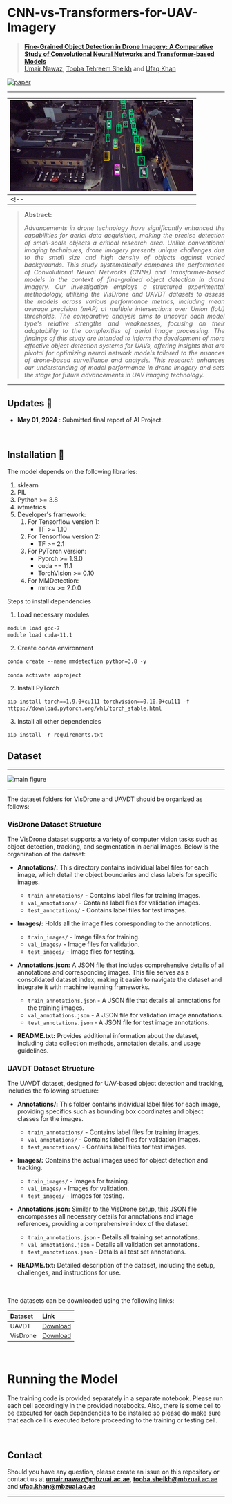 # CNN-vs-Transformers-for-UAV-Imagery

> [**Fine-Grained Object Detection in Drone Imagery: A Comparative Study of Convolutional Neural Networks and Transformer-based Models**](https://mbzuaiac-my.sharepoint.com/:p:/g/personal/umair_nawaz_mbzuai_ac_ae/EWAz7BYnyqtKoSxYl2EDbDcBypvRgZR3NzelFHLQ-RfWSw?e=7lYAx0)<br>
> [Umair Nawaz](https://scholar.google.com/citations?user=w7N4wSYAAAAJ&hl=en), 
[Tooba Tehreem Sheikh](https://github.com/toobatehreem) and
[Ufaq Khan](https://scholar.google.com/citations?user=E0p-7JEAAAAJ&hl=en&oi=ao)


[![paper](https://img.shields.io/badge/Final-Report-<COLOR>.svg)](https://mbzuaiac-my.sharepoint.com/:b:/g/personal/umair_nawaz_mbzuai_ac_ae/EbSSy2q0ygFAv4TGgZ0G0ooBBNGLzps43YDh8naqc6wYxg?e=O0HQG1)
<!-- [![video](https://img.shields.io/badge/Presentation-Video-F9D371)](https://github.com/asif-hanif/media/blob/main/miccai2023/VAFA_MICCAI2023_VIDEO.mp4)
[![slides](https://img.shields.io/badge/Presentation-Slides-B762C1)](https://github.com/asif-hanif/media/blob/main/miccai2023/VAFA_MICCAI2023_SLIDES.pdf)
[![poster](https://img.shields.io/badge/Presentation-Poster-blue)](https://github.com/asif-hanif/media/blob/main/miccai2023/VAFA_MICCAI2023_POSTER.pdf) -->



<hr />
 
| ![main figure](/Media/sample.gif)|
|:--| 
<!-- | **Overview of Adversarial Frequency Attack and Training**: A model trained on voxel-domain adversarial attacks is vulnerable to frequency-domain adversarial attacks. In our proposed adversarial training method, we generate adversarial samples by perturbing their frequency-domain representation using a novel module named "Frequency Perturbation". The model is then updated while minimizing the dice loss on clean and adversarially perturbed images. Furthermore, we propose a frequency consistency loss to improve the model performance. | -->


> **Abstract:** <p style="text-align: justify;">*Advancements in drone technology have significantly enhanced the capabilities for aerial data acquisition, making the precise detection of small-scale objects a critical research area. Unlike conventional imaging techniques, drone imagery presents unique challenges due to the small size and high density of objects against varied backgrounds. This study systematically compares the performance of Convolutional Neural Networks (CNNs) and Transformer-based models in the context of fine-grained object detection in drone imagery. Our investigation employs a structured experimental methodology, utilizing the VisDrone and UAVDT datasets to assess the models across various performance metrics, including mean average precision (mAP) at multiple intersections over Union (IoU) thresholds. The comparative analysis aims to uncover each model type's relative strengths and weaknesses, focusing on their adaptability to the complexities of aerial image processing. The findings of this study are intended to inform the development of more effective object detection systems for UAVs, offering insights that are pivotal for optimizing neural network models tailored to the nuances of drone-based surveillance and analysis. This research enhances our understanding of model performance in drone imagery and sets the stage for future advancements in UAV imaging technology.* </p>
<hr />



## Updates :rocket:
- **May 01, 2024** : Submitted final report of AI Project. 
<!-- - **July 10, 2023** : Released code for attacking [UNETR](https://openaccess.thecvf.com/content/WACV2022/papers/Hatamizadeh_UNETR_Transformers_for_3D_Medical_Image_Segmentation_WACV_2022_paper.pdf) model with support for [Synapse](https://www.synapse.org/#!Synapse:syn3193805/wiki/217789) dataset.
- **May 25, 2023** : Early acceptance in [MICCAI 2023](https://conferences.miccai.org/2023/en/) (top 14%) &nbsp;&nbsp; :confetti_ball: -->


<br>

## Installation :wrench:

The model depends on the following libraries:
1. sklearn
2. PIL
3. Python >= 3.8
4. ivtmetrics
5. Developer's framework:
    1. For Tensorflow version 1:
        * TF >= 1.10
    2. For Tensorflow version 2:
        * TF >= 2.1
    3. For PyTorch version:
        - Pyorch >= 1.9.0
        - cuda == 11.1
        - TorchVision >= 0.10
    4. For MMDetection:
        - mmcv >= 2.0.0

Steps to install dependencies
1. Load necessary modules
```shell
module load gcc-7
module load cuda-11.1
```
2. Create conda environment
```shell
conda create --name mmdetection python=3.8 -y

conda activate aiproject
```
2. Install PyTorch
```shell
pip install torch==1.9.0+cu111 torchvision==0.10.0+cu111 -f https://download.pytorch.org/whl/torch_stable.html
```
3. Install all other dependencies
```shell
pip install -r requirements.txt
```


## Dataset
<!-- We conducted experiments on two volumetric medical image segmentation datasets: [Synapse](https://www.synapse.org/#!Synapse:syn3193805/wiki/217789), [ACDC](https://www.creatis.insa-lyon.fr/Challenge/acdc/databases.html). Synapse contains 14 classes (including background) and ACDC contains 4 classes (including background). We follow the same dataset preprocessing as in [nnFormer](https://github.com/282857341/nnFormer).  -->
<hr />
 
 ![main figure](/Media/Dataset-Sample.png)

<hr />
The dataset folders for VisDrone and UAVDT should be organized as follows: 

### VisDrone Dataset Structure

The VisDrone dataset supports a variety of computer vision tasks such as object detection, tracking, and segmentation in aerial images. Below is the organization of the dataset:

- **Annotations/:** This directory contains individual label files for each image, which detail the object boundaries and class labels for specific images.
  - `train_annotations/` - Contains label files for training images.
  - `val_annotations/` - Contains label files for validation images.
  - `test_annotations/` - Contains label files for test images.

- **Images/:** Holds all the image files corresponding to the annotations.
  - `train_images/` - Image files for training.
  - `val_images/` - Image files for validation.
  - `test_images/` - Image files for testing.

- **Annotations.json:** A JSON file that includes comprehensive details of all annotations and corresponding images. This file serves as a consolidated dataset index, making it easier to navigate the dataset and integrate it with machine learning frameworks.
  - `train_annotations.json` - A JSON file that details all annotations for the training images.
  - `val_annotations.json` - A JSON file for validation image annotations.
  - `test_annotations.json` - A JSON file for test image annotations.

- **README.txt:** Provides additional information about the dataset, including data collection methods, annotation details, and usage guidelines.

### UAVDT Dataset Structure

The UAVDT dataset, designed for UAV-based object detection and tracking, includes the following structure:

- **Annotations/:** This folder contains individual label files for each image, providing specifics such as bounding box coordinates and object classes for the images.
  - `train_annotations/` - Contains label files for training images.
  - `val_annotations/` - Contains label files for validation images.
  - `test_annotations/` - Contains label files for test images.

- **Images/:** Contains the actual images used for object detection and tracking.
  - `train_images/` - Images for training.
  - `val_images/` - Images for validation.
  - `test_images/` - Images for testing.

- **Annotations.json:** Similar to the VisDrone setup, this JSON file encompasses all necessary details for annotations and image references, providing a comprehensive index of the dataset.
  - `train_annotations.json` - Details all training set annotations.
  - `val_annotations.json` - Details all validation set annotations.
  - `test_annotations.json` - Details all test set annotations.

- **README.txt:** Detailed description of the dataset, including the setup, challenges, and instructions for use.


<br>



<br />
The datasets can be downloaded using the following links:




| Dataset | Link |
|:-- |:-- |
| UAVDT | [Download](https://datasetninja.com/uavdt)|
| VisDrone | [Download](https://github.com/VisDrone/VisDrone-Dataset)|


<!-- You can use the command `tar -xzf btcv-synapse.tar.gz` to un-compress the file. -->

</br>


# Running the Model

The training code is provided separately in a separate notebook. Please run each cell accordingly in the provided notebooks. Also, there is some cell to be executed for each dependencies to be installed so please do make sure that each cell is executed before proceeding to the training or testing cell. 


<br />



<!-- ## Model
We use [UNETR](https://openaccess.thecvf.com/content/WACV2022/papers/Hatamizadeh_UNETR_Transformers_for_3D_Medical_Image_Segmentation_WACV_2022_paper.pdf) model with following parameters:
```python
model = UNETR(
    in_channels=1,
    out_channels=14,
    img_size=(96,96,96),
    feature_size=16,
    hidden_size=768,
    mlp_dim=3072,
    num_heads=12,
    pos_embed="perceptron",
    norm_name="instance",
    conv_block=True,
    res_block=True,
    dropout_rate=0.0)

```

We also used [UNETR++](https://arxiv.org/abs/2212.04497) in our experiments but its code is not in a presentable form. Therefore, we are not including support for UNETR++ model in this repository. 

Clean and adversarially trained (under VAFA attack) [UNETR](https://openaccess.thecvf.com/content/WACV2022/papers/Hatamizadeh_UNETR_Transformers_for_3D_Medical_Image_Segmentation_WACV_2022_paper.pdf) models can be downloaded from the links given below. Place these models in a directory and give full path of the model (including name of the model e.g. `/folder_a/folder_b/model.pt`) in argument `--pretrained_path` to attack that model. -->
<!-- ```shell
Run 
```
If adversarial images are not intended to be saved, use `--debugging` argument. If `--use_ssim_loss` is not mentioned, SSIM loss will not be used in the adversarial objective (Eq. 2). If adversarial versions of train images are inteded to be generated, mention argument `--gen_train_adv_mode` instead of `--gen_val_adv_mode`.

For VAFA attack on each 2D slice of volumetric image, use : `--attack_name vafa-2d --q_max 20 --steps 20 --block_size 32 32 --use_ssim_loss`

Use following arguments when launching pixel/voxel domain attacks:

[PGD](https://adversarial-attacks-pytorch.readthedocs.io/en/latest/attacks.html#module-torchattacks.attacks.pgd):&nbsp;&nbsp;&nbsp;        `--attack_name pgd --steps 20 --eps 4 --alpha 0.01`

[FGSM](https://adversarial-attacks-pytorch.readthedocs.io/en/latest/attacks.html#module-torchattacks.attacks.fgsm):             `--attack_name fgsm --steps 20 --eps 4 --alpha 0.01`

[BIM](https://adversarial-attacks-pytorch.readthedocs.io/en/latest/attacks.html#module-torchattacks.attacks.bim):&nbsp;&nbsp;&nbsp;        `--attack_name bim --steps 20 --eps 4 --alpha 0.01`

[GN](https://adversarial-attacks-pytorch.readthedocs.io/en/latest/attacks.html#module-torchattacks.attacks.gn):&nbsp;&nbsp;&nbsp;&nbsp;   `--attack_name gn --steps 20 --eps 4 --alpha 0.01 --std 4`

## Launch Adversarial Training (VAFT) of the Model
```shell
python run_normal_or_adv_training.py --model_name unet-r --in_channels 1 --out_channel 14 --feature_size=16 --batch_size=3 --max_epochs 5000 --optim_lr=1e-4 --lrschedule=warmup_cosine --infer_overlap=0.5 \
--save_checkpoint \
--dataset btcv --data_dir=<PATH_OF_DATASET> \
--json_list=dataset_synapse_18_12.json \
--use_pretrained \
--pretrained_path=<PATH_OF_PRETRAINED_MODEL>  \
--save_model_dir=<PATH_TO_SAVE_ADVERSARIALLY_TRAINED_MODEL> \
--val_every 15 \
--adv_training_mode --freq_reg_mode \
--attack_name vafa-3d --q_max 20 --steps 20 --block_size 32 32 32 --use_ssim_loss 
```

Arugument `--adv_training_mode` in conjunction with `--freq_reg_mode` performs adversarial training with dice loss on clean images, adversarial images and frequency regularization term (Eq. 4) in the objective function (Eq. 3). For vanilla adversarial training (i.e. dice loss on adversarial images), use only `--adv_training_mode`. For normal training of the model, do not mention these two arguments. 


## Inference on the Model with already saved Adversarial Images
If adversarial images have already been saved and one wants to do inference on the model using saved adversarial images, use following command:

```shell
python inference_on_saved_adv_samples.py --model_name unet-r --in_channels 1 --out_channel 14 --feature_size=16 --infer_overlap=0.5 \
--dataset btcv --data_dir=<PATH_OF_DATASET> \
--json_list=dataset_synapse_18_12.json \
--use_pretrained \
--pretrained_path=<PATH_OF_PRETRAINED_MODEL>  \
--adv_images_dir=<PATH_OF_SAVED_ADVERSARIAL_IMAGES> \ 
--attack_name vafa-3d --q_max 20 --steps 20 --block_size 32 32 32 --use_ssim_loss 
```

Attack related arguments are used to automatically find the sub-folder containing adversarial images. Sub-folder should be present in parent folder path specified by `--adv_images_dir` argument.  If `--no_sub_dir_adv_images` is mentioned, sub-folder will not be searched and images are assumed to be present directly in the parent folder path specified by `--adv_images_dir` argument. Structure of dataset folder should be same as specified in [Datatset](##dataset) section. -->


<!-- ## Citation
If you find our work, this repository, or pretrained models useful, please consider giving a star :star: and citation.
```bibtex
@inproceedings{hanif2023frequency,
  title={Frequency Domain Adversarial Training for Robust Volumetric Medical Segmentation},
  author={Hanif, Asif and Naseer, Muzammal and Khan, Salman and Shah, Mubarak and Khan, Fahad Shahbaz},
  booktitle={International Conference on Medical Image Computing and Computer-Assisted Intervention},
  pages={457--467},
  year={2023},
  organization={Springer}
}
```

<hr /> -->

## Contact
Should you have any question, please create an issue on this repository or contact us at **umair.nawaz@mbzuai.ac.ae**, **tooba.sheikh@mbzuai.ac.ae** and **ufaq.khan@mbzuai.ac.ae**

<hr />

<!---
## Our Related Works
  --->